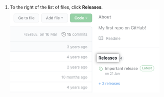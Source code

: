 1. To the right of the list of files, click **Releases**.
  ![Releases section in right-hand sidebar](/assets/images/help/releases/release-link.png)

